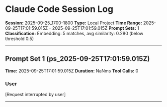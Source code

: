# Claude Code Session Log

**Session:** 2025-09-25_1700-1800
**Type:** Local Project
**Time Range:** 2025-09-25T17:01:59.015Z - 2025-09-25T17:01:59.015Z
**Prompt Sets:** 1
**Classification:** Embedding: 5 matches, avg similarity: 0.280 (below threshold 0.5)

---

<a name="ps_2025-09-25T17:01:59.015Z"></a>
## Prompt Set 1 (ps_2025-09-25T17:01:59.015Z)

**Time:** 2025-09-25T17:01:59.015Z
**Duration:** NaNms
**Tool Calls:** 0

### User

[Request interrupted by user]

---

